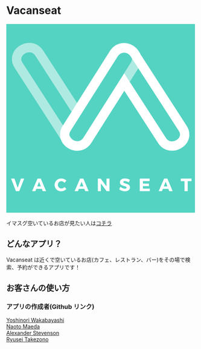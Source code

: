 # Vacanseat

![ロゴ](./assets/images/logo_green.png)

イマスグ空いているお店が見たい人は[コチラ](#お客さんの使い方)

## どんなアプリ？

Vacanseat は近くで空いているお店(カフェ、レストラン、バー)をその場で検索、予約ができるアプリです！

## お客さんの使い方





### アプリの作成者(Github リンク)
[Yoshinori Wakabayashi](https://github.com/Bayezid1989)  
[Naoto Maeda](https://github.com/naoto-1119)  
[Alexander Stevenson](https://github.com/AVStevenson)  
[Ryusei Takezono](https://github.com/ryu-take)  
